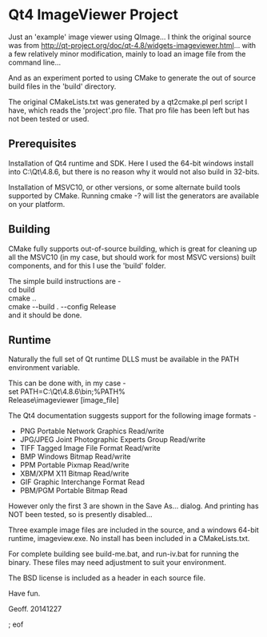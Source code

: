 # Qt4 ImageViewer Project

Just an 'example' image viewer using QImage... I think the original source 
was from http://qt-project.org/doc/qt-4.8/widgets-imageviewer.html... with 
a few relatively minor modification, mainly to load an image file from 
the command line...

And as an experiment ported to using CMake to generate the out of source build 
files in the 'build' directory.

The original CMakeLists.txt was generated by a qt2cmake.pl perl script I have,
which reads the 'project'.pro file. That pro file has been left but has not 
been tested or used.

## Prerequisites

Installation of Qt4 runtime and SDK. Here I used the 64-bit windows install into 
C:\Qt\4.8.6, but there is no reason why it would not also build in 32-bits.

Installation of MSVC10, or other versions, or some alternate build tools supported by
CMake. Running cmake -? will list the generators are available on your platform.

## Building

CMake fully supports out-of-source building, which is great for cleaning up all 
the MSVC10 (in my case, but should work for most MSVC versions) built components, 
and for this I use the 'build' folder.

The simple build instructions are -  
cd build  
cmake ..  
cmake --build . --config Release  
and it should be done.

## Runtime

Naturally the full set of Qt runtime DLLS must be available in the PATH environment 
variable.

This can be done with, in my case -  
set PATH=C:\Qt\4.8.6\bin;%PATH%  
Release\imageviewer [image_file]  

The Qt4 documentation suggests support for the following image formats -

* PNG Portable Network Graphics	Read/write
* JPG/JPEG Joint Photographic Experts Group Read/write
* TIFF Tagged Image File Format Read/write  
* BMP Windows Bitmap Read/write
* PPM Portable Pixmap Read/write
* XBM/XPM X11 Bitmap Read/write  
* GIF Graphic Interchange Format Read
* PBM/PGM Portable Bitmap Read

However only the first 3 are shown in the Save As... dialog. And printing has NOT been 
tested, so is presently disabled...

Three example image files are included in the source, and a windows 64-bit runtime,
imageview.exe. No install has been included in a CMakeLists.txt.

For complete building see build-me.bat, and run-iv.bat for running the binary. These 
files may need adjustment to suit your environment.

The BSD license is included as a header in each source file.

Have fun.

Geoff.
20141227

; eof

